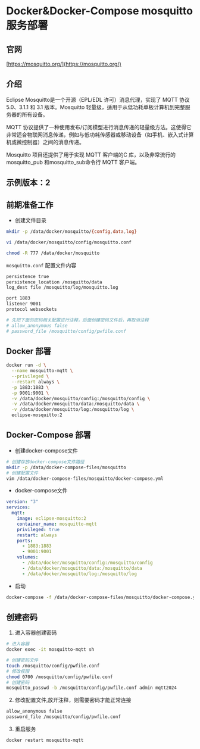 # Docker&Docker-Compose mosquitto 服务部署

## 官网

[https://mosquitto.org/](https://mosquitto.org/)

## 介绍

Eclipse Mosquitto是一个开源（EPL/EDL 许可）消息代理，实现了 MQTT 协议 5.0、3.1.1 和 3.1 版本。Mosquitto
轻量级，适用于从低功耗单板计算机到完整服务器的所有设备。

MQTT 协议提供了一种使用发布/订阅模型进行消息传递的轻量级方法。这使得它非常适合物联网消息传递，例如与低功耗传感器或移动设备（如手机、嵌入式计算机或微控制器）之间的消息传递。

Mosquitto 项目还提供了用于实现 MQTT 客户端的C 库，以及非常流行的mosquitto_pub 和mosquitto_sub命令行 MQTT 客户端。

## 示例版本：2

## 前期准备工作

- 创建文件目录

```bash
mkdir -p /data/docker/mosquitto/{config,data,log}

vi /data/docker/mosquitto/config/mosquitto.conf

chmod -R 777 /data/docker/mosquitto
```

`mosquitto.conf` 配置文件内容

```bash
persistence true
persistence_location /mosquitto/data
log_dest file /mosquitto/log/mosquitto.log

port 1883
listener 9001
protocol websockets

# 先把下面的密码相关配置进行注释，后面创建密码文件后，再取消注释
# allow_anonymous false
# password_file /mosquitto/config/pwfile.conf
```

## Docker 部署

```bash
docker run -d \
  --name mosquitto-mqtt \
  --privileged \
  --restart always \
  -p 1883:1883 \
  -p 9001:9001 \
  -v /data/docker/mosquitto/config:/mosquitto/config \
  -v /data/docker/mosquitto/data:/mosquitto/data \
  -v /data/docker/mosquitto/log:/mosquitto/log \
  eclipse-mosquitto:2
```

## Docker-Compose 部署

- 创建docker-compose文件

```bash
# 创建存放docker-compose文件路径
mkdir -p /data/docker-compose-files/mosquitto
# 创建配置文件
vim /data/docker-compose-files/mosquitto/docker-compose.yml
```

- docker-compose文件

```yaml
version: "3"
services:
  mqtt:
    image: eclipse-mosquitto:2
    container_name: mosquitto-mqtt
    privileged: true
    restart: always
    ports:
      - 1883:1883
      - 9001:9001
    volumes:
      - /data/docker/mosquitto/config:/mosquitto/config
      - /data/docker/mosquitto/data:/mosquitto/data
      - /data/docker/mosquitto/log:/mosquitto/log
```

- 启动

```bash
docker-compose -f /data/docker-compose-files/mosquitto/docker-compose.yml  up -d 
```

## 创建密码

1. 进入容器创建密码

```bash
# 进入容器
docker exec -it mosquitto-mqtt sh

# 创建密码文件
touch /mosquitto/config/pwfile.conf
# 修改权限
chmod 0700 /mosquitto/config/pwfile.conf
# 创建密码
mosquitto_passwd -b /mosquitto/config/pwfile.conf admin mqtt2024
```

2. 修改配置文件,放开注释，则需要密码才能正常连接

```bash
allow_anonymous false
password_file /mosquitto/config/pwfile.conf
```

3. 重启服务

```bash
docker restart mosquitto-mqtt
```